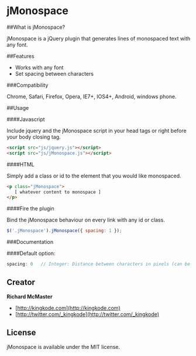jMonospace
================================

##What is jMonospace?

jMonospace is a jQuery plugin that generates lines of monospaced text with any font.

##Features

- Works with any font
- Set spacing between characters

###Compatibility

Chrome, Safari, Firefox, Opera, IE7+, IOS4+, Android, windows phone.

##Usage

####Javascript

Include jquery and the jMonospace script in your head tags or right before your body closing tag.

```html
<script src="js/jquery.js"></script>
<script src="js/jMonospace.js"></script>
```

####HTML

Simply add a class or id to the element that you would like monospaced.

```html
<p class="jMonospace">
   [ whatever content to monospace ]
</p>
```

####Fire the plugin

Bind the jMonospace behaviour on every link with any id or class.

```js
$('.jMonospace').jMonospace({ spacing: 1 });
```

###Documentation

####Default option:
```js
spacing: 0   // Integer: Distance between characters in pixels (can be positive or negative)
```

## Creator

**Richard McMaster**

+ [http://kingkode.com](http://kingkode.com)
+ [http://twitter.com/_kingkode](http://twitter.com/_kingkode)

## License

jMonospace is available under the MIT license.

